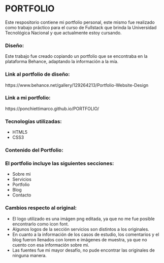<h1>PORTFOLIO</h1>   
<p>
Este respositorio contiene mi portfolio personal, este mismo fue realizado 	como trabajo práctico para el curso de Fullstack que brinda la Universidad Tecnológica Nacional y que actualmente estoy cursando.
</p>

<h3>Diseño:</h3>
<p>
Este trabajo fue creado copiando un portfolio que se encontraba en la plataforma Behance, adaptando la información a la mía.
</p>
<h3>Link al portfolio de diseño:</h3>
    https://www.behance.net/gallery/129264213/Portfolio-Website-Design
<h3>Link a mi portfolio:</h3>
    https://ponchiettimarco.github.io/PORTFOLIO/

<h3>Tecnologías utilizadas:</h3>
<ul>
    <li>HTML5</li>
    <li>CSS3</li>
</ul>

<h3>Contenido del Portfolio:</h3>

<h3>El portfolio incluye las siguientes secciones:</h3>
<ul>
    <li>Sobre mi</li>
    <li>Servicios</li>
    <li>Portfolio</li>
    <li>Blog</li>
    <li>Contacto</li>
</ul>

<h3>Cambios respecto al original:</h3>
<ul>
    <li>El logo utilizado es una imágen png editada, ya que no me fue posible encontrarlo como icon font.</li>
    <li>Algunos logos de la sección servicios son distintos a los originales.</li>
    <li>En cuanto a la información de los casos de estudio, los comentarios y el blog fueron llenados con lorem e imágenes de muestra, ya que no cuento con esa información sobre mi.</li>
    <li>Las fuentes fue mi mayor desafío, no pude encontrar las originales de ninguna  manera.</li>
</ul>
